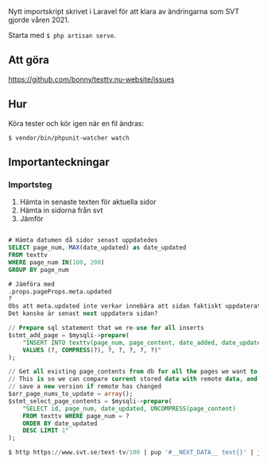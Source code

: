 Nytt importskript skrivet i Laravel för att klara av ändringarna som SVT gjorde våren 2021.

Starta med `$ php artisan serve`.

## Att göra

https://github.com/bonny/texttv.nu-website/issues

## Hur

Köra tester och kör igen när en fil ändras:

    $ vendor/bin/phpunit-watcher watch

## Importanteckningar

### Importsteg

1. Hämta in senaste texten för aktuella sidor
2. Hämta in sidorna från svt
3. Jämför

```sql

# Hämta datumen då sidor senast uppdatedes
SELECT page_num, MAX(date_updated) as date_updated
FROM texttv
WHERE page_num IN(100, 200)
GROUP BY page_num

# Jämföra med
.props.pageProps.meta.updated
?
Obs att meta.updated inte verkar innebära att sidan faktiskt uppdaterats.
Det kanske är senast next uppdatera sidan?

// Prepare sql statement that we re-use for all inserts
$stmt_add_page = $mysqli->prepare(
    "INSERT INTO texttv(page_num, page_content, date_added, date_updated, next_page, prev_page, title)
    VALUES (?, COMPRESS(?), ?, ?, ?, ?, ?)"
);

// Get all existing page_contents from db for all the pages we want to check remote data on
// This is so we can compare current stored data with remote data, and actually only
// save a new version if remote has changed
$arr_page_nums_to_update = array();
$stmt_select_page_contents = $mysqli->prepare(
    "SELECT id, page_num, date_updated, UNCOMPRESS(page_content)
    FROM texttv WHERE page_num = ?
    ORDER BY date_updated
    DESC LIMIT 1"
);

$ http https://www.svt.se/text-tv/100 | pup '#__NEXT_DATA__ text{}' | jq .props.pageProps.meta.updated

```
